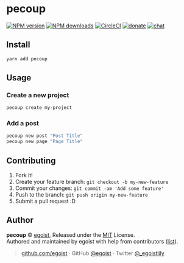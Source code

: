 
# pecoup

[![NPM version](https://img.shields.io/npm/v/pecoup.svg?style=flat)](https://npmjs.com/package/pecoup) [![NPM downloads](https://img.shields.io/npm/dm/pecoup.svg?style=flat)](https://npmjs.com/package/pecoup) [![CircleCI](https://circleci.com/gh/egojump/pecoup/tree/master.svg?style=shield)](https://circleci.com/gh/egojump/pecoup/tree/master)  [![donate](https://img.shields.io/badge/$-donate-ff69b4.svg?maxAge=2592000&style=flat)](https://github.com/egoist/donate) [![chat](https://img.shields.io/badge/chat-on%20discord-7289DA.svg?style=flat)](https://chat.egoist.moe)

## Install

```bash
yarn add pecoup
```

## Usage

### Create a new project

```bash
pecoup create my-project
```

### Add a post

```bash
pecoup new post "Post Title"
pecoup new page "Page Title"
```

## Contributing

1. Fork it!
2. Create your feature branch: `git checkout -b my-new-feature`
3. Commit your changes: `git commit -am 'Add some feature'`
4. Push to the branch: `git push origin my-new-feature`
5. Submit a pull request :D


## Author

**pecoup** © [egoist](https://github.com/egoist), Released under the [MIT](./LICENSE) License.<br>
Authored and maintained by egoist with help from contributors ([list](https://github.com/egojump/pecoup/contributors)).

> [github.com/egoist](https://github.com/egoist) · GitHub [@egoist](https://github.com/egoist) · Twitter [@_egoistlily](https://twitter.com/_egoistlily)
